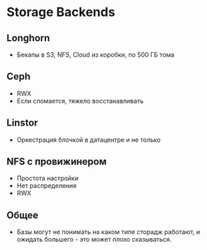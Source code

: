 # Storage Backends
## Longhorn
- Бекапы в S3, NFS, Cloud из коробки, по 500 ГБ тома

## Ceph
- RWX
- Если сломается, тяжело восстанавливать

## Linstor
- Оркестрация блочкой в датацентре и не только

## NFS с провижинером
- Простота настройки
- Нет распределения
- RWX

## Общее
- Базы могут не понимать на каком типе сторадж работают, и ожидать большего - это может плохо сказываться.
